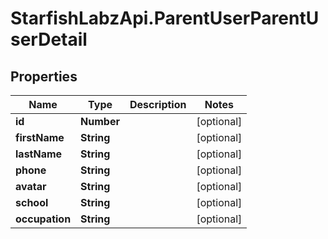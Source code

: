 # StarfishLabzApi.ParentUserParentUserDetail

## Properties
Name | Type | Description | Notes
------------ | ------------- | ------------- | -------------
**id** | **Number** |  | [optional] 
**firstName** | **String** |  | [optional] 
**lastName** | **String** |  | [optional] 
**phone** | **String** |  | [optional] 
**avatar** | **String** |  | [optional] 
**school** | **String** |  | [optional] 
**occupation** | **String** |  | [optional] 
